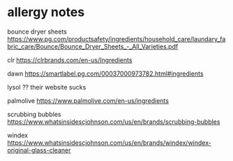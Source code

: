 <!--
---
permalink: /index.html
---
-->
# allergy notes

bounce dryer sheets
https://www.pg.com/productsafety/ingredients/household_care/laundary_fabric_care/Bounce/Bounce_Dryer_Sheets_-_All_Varieties.pdf

clr
https://clrbrands.com/en-us/Ingredients

dawn
https://smartlabel.pg.com/00037000973782.html#ingredients

lysol
?? their website sucks

palmolive
https://www.palmolive.com/en-us/ingredients

scrubbing bubbles
https://www.whatsinsidescjohnson.com/us/en/brands/scrubbing-bubbles

windex
https://www.whatsinsidescjohnson.com/us/en/brands/windex/windex-original-glass-cleaner
